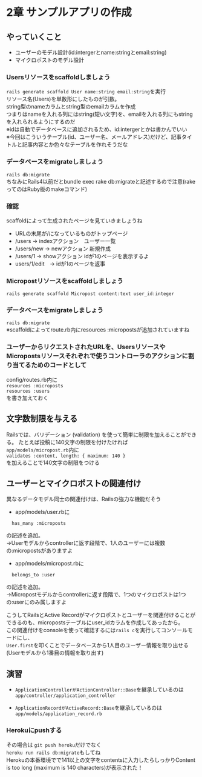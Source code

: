 # 2章 サンプルアプリの作成

## やっていくこと
- ユーザーのモデル設計(id:intergerとname:stringとemail:string)
- マイクロポストのモデル設計

### Usersリソースをscaffoldしましょう
```rails generate scaffold User name:string email:string```を実行  
リソース名(Users)を単数形にしたものが引数。  
string型のnameカラムとstring型のemailカラムを作成  
つまりはnameを入れる列にはstring(短い文字)を、emailを入れる列にもstringを入れられるようにするのだ  
※idは自動でデータベースに追加されるため、id:intergerとかは書かんでいい  
※今回はこういうテーブル(id、ユーザー名、メールアドレス)だけど、記事タイトルと記事内容とか色々なテーブルを作れそうだな  

### データベースをmigrateしましょう
```rails db:migrate```  
ちなみにRails4以前だとbundle exec rake db:migrateと記述するので注意(rakeってのはRuby版のmakeコマンド)

### 確認
scaffoldによって生成されたページを見ていきましょうね
- URLの末尾が/になっているものがトップページ
- /users → indexアクション　ユーザー一覧
- /users/new → newアクション 新規作成
- /users/1 → showアクション idが1のページを表示するよ
- users/1/edit　→ idが1のページを返事

### Micropostリソースをscaffoldしましょう
```rails generate scaffold Micropost content:text user_id:integer```  
### データベースをmigrateしましょう
```rails db:migrate```  
※scaffoldによってroute.rb内にresources :micropostsが追加されていますね

### ユーザーからリクエストされたURLを、UsersリソースやMicropostsリソースそれぞれで使うコントローラのアクションに割り当てるためのコードとして  
config/routes.rb内に  
```resources :microposts```  
```resources :users```  
を書き加えておく  

## 文字数制限を与える
Railsでは、バリデーション (validation) を使って簡単に制限を加えることができる。
たとえば投稿に140文字の制限を付けたければ  
```app/models/micropost.rb```内に  
```validates :content, length: { maximum: 140 }```  
を加えることで140文字の制限をつける  

## ユーザーとマイクロポストの関連付け
異なるデータモデル同士の関連付けは、Railsの強力な機能だそう  

- app/models/user.rbに
```
  has_many :microposts
```
の記述を追加。  
→Userモデルからcontrollerに返す段階で、1人のユーザーには複数の:micropostsがありますよ  

- app/models/micropost.rbに
```
  belongs_to :user
```
の記述を追加。  
→Micropostモデルからcontrollerに返す段階で、1つのマイクロポストは1つの:userにのみ属しますよ  

こうしてRailsとActive Recordがマイクロポストとユーザーを関連付けることができるのも、micropostsテーブルにuser_idカラムを作成してあったから。  
この関連付けをconsoleを使って確認するには```rails c```を実行してコンソールモードにし、  
```User.first```を叩くことでデータベースから1人目のユーザー情報を取り出せる(Userモデルから1番目の情報を取り出す)  

## 演習
- ```ApplicationControllerがActionController::Base```を継承しているのは  
```app/controller/application_controller```  

- ```ApplicationRecordがActiveRecord::Base```を継承しているのは  
```app/models/application_record.rb```  

### Herokuにpushする
その場合は
```git push heroku```だけでなく  
```heroku run rails db:migrate```もしてね  
Herokuの本番環境でで141以上の文字をcontentsに入力したらしっかりContent is too long (maximum is 140 characters)が表示された！
